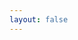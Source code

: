 ```yaml
---
layout: false
---
```


<script setup>
    import Inspect from '../components/Inspect.vue';
</script>

<Inspect />

